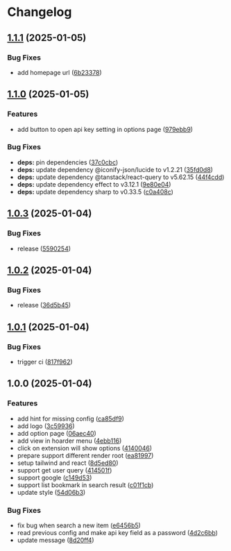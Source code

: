 # Changelog

## [1.1.1](https://github.com/DanSnow/hoarder-pipette/compare/hoarder-pipette-v1.1.0...hoarder-pipette-v1.1.1) (2025-01-05)


### Bug Fixes

* add homepage url ([6b23378](https://github.com/DanSnow/hoarder-pipette/commit/6b233784a4692b31194ec533b09da348dff3f2f0))

## [1.1.0](https://github.com/DanSnow/hoarder-pipette/compare/hoarder-pipette-v1.0.3...hoarder-pipette-v1.1.0) (2025-01-05)


### Features

* add button to open api key setting in options page ([979ebb9](https://github.com/DanSnow/hoarder-pipette/commit/979ebb9a0f88119e024c372fb4e98846b6fc6d26))


### Bug Fixes

* **deps:** pin dependencies ([37c0cbc](https://github.com/DanSnow/hoarder-pipette/commit/37c0cbcc5553e150deb9d4bd803a6896eb7d9b51))
* **deps:** update dependency @iconify-json/lucide to v1.2.21 ([35fd0d8](https://github.com/DanSnow/hoarder-pipette/commit/35fd0d84de8ea82969b1df037838e6de90fcba32))
* **deps:** update dependency @tanstack/react-query to v5.62.15 ([44f4cdd](https://github.com/DanSnow/hoarder-pipette/commit/44f4cddc940be2e1f318b638ee072dd918bae6fc))
* **deps:** update dependency effect to v3.12.1 ([9e80e04](https://github.com/DanSnow/hoarder-pipette/commit/9e80e0403795744fd9af770d6c421fafc964ffa6))
* **deps:** update dependency sharp to v0.33.5 ([c0a408c](https://github.com/DanSnow/hoarder-pipette/commit/c0a408c8a68636a14272f2adc004f0df6e5216fa))

## [1.0.3](https://github.com/DanSnow/hoarder-pipette/compare/hoarder-pipette-v1.0.2...hoarder-pipette-v1.0.3) (2025-01-04)


### Bug Fixes

* release ([5590254](https://github.com/DanSnow/hoarder-pipette/commit/55902549973351ab4bff613adfd7918a891d8dc1))

## [1.0.2](https://github.com/DanSnow/hoarder-pipette/compare/hoarder-pipette-v1.0.1...hoarder-pipette-v1.0.2) (2025-01-04)


### Bug Fixes

* release ([36d5b45](https://github.com/DanSnow/hoarder-pipette/commit/36d5b45a2bfe9ec92f853dad019a01b6f4097fed))

## [1.0.1](https://github.com/DanSnow/hoarder-pipette/compare/hoarder-pipette-v1.0.0...hoarder-pipette-v1.0.1) (2025-01-04)


### Bug Fixes

* trigger ci ([817f962](https://github.com/DanSnow/hoarder-pipette/commit/817f962951555e53123145f8f7e460a457329921))

## 1.0.0 (2025-01-04)


### Features

* add hint for missing config ([ca85df9](https://github.com/DanSnow/hoarder-pipette/commit/ca85df92874363b5263a7589a78ade2766e5cb2b))
* add logo ([3c59936](https://github.com/DanSnow/hoarder-pipette/commit/3c59936145a2318e617816027a54a844d551f8ce))
* add option page ([06aec40](https://github.com/DanSnow/hoarder-pipette/commit/06aec40df5028a7853d2ea3b10f8357de11a127c))
* add view in hoarder menu ([4ebb116](https://github.com/DanSnow/hoarder-pipette/commit/4ebb1162eedebae80f95c12f3b5f46c2e62460d5))
* click on extension will show options ([4140046](https://github.com/DanSnow/hoarder-pipette/commit/4140046f65c67143443c842e6aa62f2d3ae8c019))
* prepare support different render root ([ea81997](https://github.com/DanSnow/hoarder-pipette/commit/ea8199748d2170d3004c5c9c40e0175a18dc1f96))
* setup tailwind and react ([8d5ed80](https://github.com/DanSnow/hoarder-pipette/commit/8d5ed8099024ee54fb1ee8d9406eb14da9a57858))
* support get user query ([414501f](https://github.com/DanSnow/hoarder-pipette/commit/414501f4706c41feb06ee8180fa4bdd9a14133c8))
* support google ([c149d53](https://github.com/DanSnow/hoarder-pipette/commit/c149d53235d2562bf6fae70e2ad72f754dfc9134))
* support list bookmark in search result ([c01f1cb](https://github.com/DanSnow/hoarder-pipette/commit/c01f1cb9fbd40c4fd6aef7a4190a11ccc676e891))
* update style ([54d06b3](https://github.com/DanSnow/hoarder-pipette/commit/54d06b37e8d9f0b855cce4972c131da509739df9))


### Bug Fixes

* fix bug when search a new item ([e6456b5](https://github.com/DanSnow/hoarder-pipette/commit/e6456b510ee40d5400a0189cbce55a5f0169f82a))
* read previous config and make api key field as a password ([4d2c6bb](https://github.com/DanSnow/hoarder-pipette/commit/4d2c6bb6f20ea463f2176e453b24ec90da89565f))
* update message ([8d20ff4](https://github.com/DanSnow/hoarder-pipette/commit/8d20ff4109be49af646f6deeed5c7c379e8d813b))
